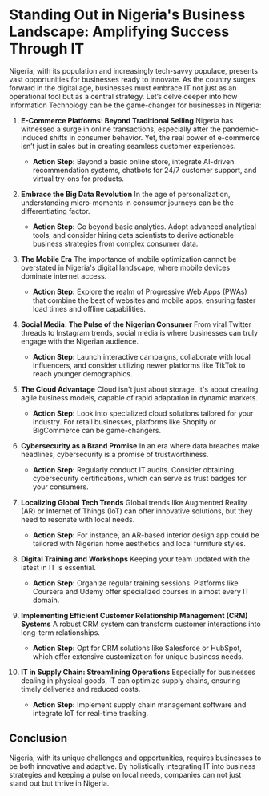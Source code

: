 # Standing Out in Nigeria's Business Landscape: Amplifying Success Through IT

Nigeria, with its population and increasingly tech-savvy populace, presents vast opportunities for businesses ready to innovate. As the country surges forward in the digital age, businesses must embrace IT not just as an operational tool but as a central strategy. Let’s delve deeper into how Information Technology can be the game-changer for businesses in Nigeria:

1. **E-Commerce Platforms: Beyond Traditional Selling**
   Nigeria has witnessed a surge in online transactions, especially after the pandemic-induced shifts in consumer behavior. Yet, the real power of e-commerce isn’t just in sales but in creating seamless customer experiences.

   - **Action Step:** Beyond a basic online store, integrate AI-driven recommendation systems, chatbots for 24/7 customer support, and virtual try-ons for products.

2. **Embrace the Big Data Revolution**
   In the age of personalization, understanding micro-moments in consumer journeys can be the differentiating factor.

   - **Action Step:** Go beyond basic analytics. Adopt advanced analytical tools, and consider hiring data scientists to derive actionable business strategies from complex consumer data.

3. **The Mobile Era**
   The importance of mobile optimization cannot be overstated in Nigeria's digital landscape, where mobile devices dominate internet access.

   - **Action Step:** Explore the realm of Progressive Web Apps (PWAs) that combine the best of websites and mobile apps, ensuring faster load times and offline capabilities.

4. **Social Media: The Pulse of the Nigerian Consumer**
   From viral Twitter threads to Instagram trends, social media is where businesses can truly engage with the Nigerian audience.

   - **Action Step:** Launch interactive campaigns, collaborate with local influencers, and consider utilizing newer platforms like TikTok to reach younger demographics.

5. **The Cloud Advantage**
   Cloud isn't just about storage. It's about creating agile business models, capable of rapid adaptation in dynamic markets.

   - **Action Step:** Look into specialized cloud solutions tailored for your industry. For retail businesses, platforms like Shopify or BigCommerce can be game-changers.

6. **Cybersecurity as a Brand Promise**
   In an era where data breaches make headlines, cybersecurity is a promise of trustworthiness.

   - **Action Step:** Regularly conduct IT audits. Consider obtaining cybersecurity certifications, which can serve as trust badges for your consumers.

7. **Localizing Global Tech Trends**
   Global trends like Augmented Reality (AR) or Internet of Things (IoT) can offer innovative solutions, but they need to resonate with local needs.

   - **Action Step:** For instance, an AR-based interior design app could be tailored with Nigerian home aesthetics and local furniture styles.

8. **Digital Training and Workshops**
   Keeping your team updated with the latest in IT is essential.

   - **Action Step:** Organize regular training sessions. Platforms like Coursera and Udemy offer specialized courses in almost every IT domain.

9. **Implementing Efficient Customer Relationship Management (CRM) Systems**
   A robust CRM system can transform customer interactions into long-term relationships.

   - **Action Step:** Opt for CRM solutions like Salesforce or HubSpot, which offer extensive customization for unique business needs.

10. **IT in Supply Chain: Streamlining Operations**
    Especially for businesses dealing in physical goods, IT can optimize supply chains, ensuring timely deliveries and reduced costs.

    - **Action Step:** Implement supply chain management software and integrate IoT for real-time tracking.

## Conclusion

Nigeria, with its unique challenges and opportunities, requires businesses to be both innovative and adaptive. By holistically integrating IT into business strategies and keeping a pulse on local needs, companies can not just stand out but thrive in Nigeria.
